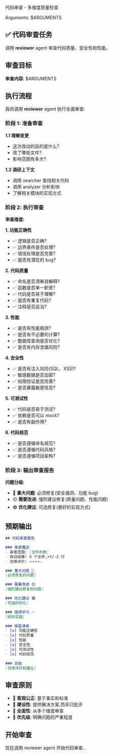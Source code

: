 代码审查 - 多维度质量检查

Arguments: $ARGUMENTS

## ✅ 代码审查任务

调用 **reviewer** agent 审查代码质量、安全性和性能。

## 审查目标

**审查内容**: $ARGUMENTS

## 执行流程

我将调用 **reviewer** agent 执行全面审查:

### 阶段 1: 准备审查

**1.1 理解变更**
- 这次改动的目的是什么?
- 改了哪些文件?
- 影响范围有多大?

**1.2 调研上下文**
- 调用 searcher 查找相关代码
- 调用 analyzer 分析影响
- 了解相关模块的实现方式

### 阶段 2: 执行审查

**审查维度:**

**1. 功能正确性**
- ✅ 逻辑是否正确?
- ✅ 边界条件是否处理?
- ✅ 错误处理是否完善?
- ✅ 是否有潜在的 bug?

**2. 代码质量**
- ✅ 命名是否清晰自解释?
- ✅ 函数是否单一职责?
- ✅ 代码是否易于理解?
- ✅ 是否有重复代码?
- ✅ 注释是否适当?

**3. 性能**
- ✅ 是否有性能瓶颈?
- ✅ 是否有不必要的计算?
- ✅ 数据库查询是否优化?
- ✅ 是否有内存泄漏风险?

**4. 安全性**
- ✅ 是否有注入风险(SQL、XSS)?
- ✅ 敏感数据是否加密?
- ✅ 权限验证是否完善?
- ✅ 是否暴露敏感信息?

**5. 可测试性**
- ✅ 代码是否易于测试?
- ✅ 依赖是否可以 mock?
- ✅ 是否有副作用?

**6. 代码规范**
- ✅ 是否遵循命名规范?
- ✅ 是否遵循代码风格?
- ✅ 是否遵循项目架构?

### 阶段 3: 输出审查报告

**问题分级:**
- 🔴 **重大问题**: 必须修复(安全漏洞、功能 bug)
- 🟡 **需要改进**: 强烈建议修复(质量问题、性能问题)
- 🟢 **优化建议**: 可选修复(更好的实现方式)

## 预期输出

```markdown
## 代码审查报告

### 审查概述
- 审查范围: [文件列表]
- 改动规模: X 个文件,+Y/-Z 行
- 总体评价: ⭐⭐⭐⭐☆

### 重大问题 🔴
[必须修复的问题]

### 需要改进 🟡
[强烈建议修复的问题]

### 优化建议 🟢
[可选的优化]

### 值得学习 ✅
[好的实践]

### 审查清单
- [x] 功能正确性
- [x] 代码质量
- [x] 性能
- [x] 安全性
- [x] 可测试性
- [x] 代码规范

### 总结
[总体评价和建议]
```

## 审查原则

- 🎯 **客观公正**: 基于事实和标准
- 🎯 **建设性**: 提供解决方案,而非只批评
- 🎯 **全面性**: 从多个维度审查
- 🎯 **优先级**: 明确问题的严重程度

## 开始审查

现在调用 reviewer agent 开始代码审查...
